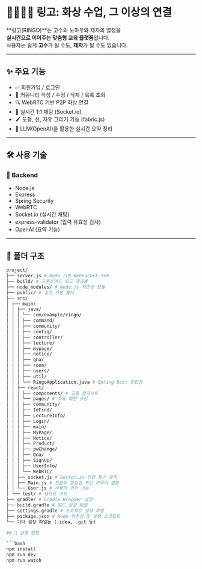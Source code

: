 # 👨‍👩‍👧‍👦 링고: 화상 수업, 그 이상의 연결

**링고(RINGO)**는 고수의 노하우와 제자의 열정을  
**실시간으로 이어주는 맞춤형 교육 플랫폼**입니다.  
사용자는 쉽게 **고수**가 될 수도, **제자**가 될 수도 있습니다.

---

## ✨ 주요 기능

- ✅ 회원가입 / 로그인  
- 📝 커뮤니티 작성 / 수정 / 삭제 / 목록 조회  
- 🔍 WebRTC 기반 P2P 화상 연결  
- 💬 실시간 1:1 채팅 (Socket.io)  
- 🖌️ 도형, 선, 자유 그리기 기능 (fabric.js)  
- 🤖 LLM(OpenAI)을 활용한 실시간 요약 정리  

---

## 🛠 사용 기술

### 🔸 Backend
- Node.js
- Express
- Spring Security
- WebRTC
- Socket.io (실시간 채팅)
- express-validator (입력 유효성 검사)
- OpenAI (요약 기능)

---

## 📁 폴더 구조

```bash
project/
├── server.js # Node 기반 WebSocket 서버
├── build/ # 프론트엔드 빌드 결과물
├── node_modules/ # Node.js 의존성 모듈
├── public/ # 정적 자원 폴더
├── src/
│ ├── main/
│ │ ├── java/
│ │ │ └── com/example/ringo/
│ │ │ ├── command/
│ │ │ ├── community/
│ │ │ ├── config/
│ │ │ ├── controller/
│ │ │ ├── lecture/
│ │ │ ├── mypage/
│ │ │ ├── notice/
│ │ │ ├── qna/
│ │ │ ├── room/
│ │ │ ├── users/
│ │ │ ├── util/
│ │ │ └── RingoApplication.java # Spring Boot 진입점
│ │ ├── react/
│ │ │ ├── components/ # 공통 컴포넌트
│ │ │ └── pages/ # 주요 화면 구성
│ │ │ ├── community/
│ │ │ ├── IdFind/
│ │ │ ├── LectureInfo/
│ │ │ ├── Login/
│ │ │ ├── main/
│ │ │ ├── MyPage/
│ │ │ ├── Notice/
│ │ │ ├── Product/
│ │ │ ├── pwChange/
│ │ │ ├── Qna/
│ │ │ ├── SignUp/
│ │ │ ├── UserInfo/
│ │ │ └── WebRTC/
│ │ ├── socket.js # Socket.io 관련 통신 로직
│ │ ├── Main.js # 프론트 진입점 또는 라우터 설정
│ │ └── User.js # 사용자 관련 기능
│ └── test/ # 테스트 코드
├── gradle/ # Gradle Wrapper 설정
├── build.gradle # 빌드 설정 파일
├── settings.gradle # 프로젝트 설정 파일
├── package.json # Node 의존성 및 실행 스크립트
└── 기타 설정 파일들 (.idea, .git 등)

## 🚀 실행 방법

```bash
npm install
npm run dev
npm run watch
